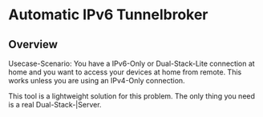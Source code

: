 Automatic IPv6 Tunnelbroker
===========================



Overview
--------

Usecase-Scenario: You have a IPv6-Only or Dual-Stack-Lite connection at home and you want to access your devices at home from remote. This works unless you are using an IPv4-Only connection.

This tool is a lightweight solution for this problem. The only thing you need is a real Dual-Stack-|Server.